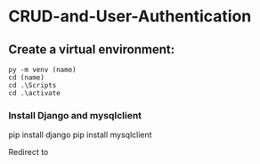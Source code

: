 # CRUD-and-User-Authentication

## Create a virtual environment:
```
py -m venv (name)
cd (name)
cd .\Scripts
cd .\activate
```
### Install Django and mysqlclient
pip install django
pip install mysqlclient

Redirect to 
